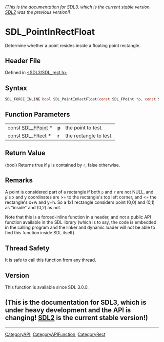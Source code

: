 ###### (This is the documentation for SDL3, which is the current stable version. [SDL2](https://wiki.libsdl.org/SDL2/) was the previous version!)
# SDL_PointInRectFloat

Determine whether a point resides inside a floating point rectangle.

## Header File

Defined in [<SDL3/SDL_rect.h>](https://github.com/libsdl-org/SDL/blob/main/include/SDL3/SDL_rect.h)

## Syntax

```c
SDL_FORCE_INLINE bool SDL_PointInRectFloat(const SDL_FPoint *p, const SDL_FRect *r);
```

## Function Parameters

|                                  |       |                        |
| -------------------------------- | ----- | ---------------------- |
| const [SDL_FPoint](SDL_FPoint) * | **p** | the point to test.     |
| const [SDL_FRect](SDL_FRect) *   | **r** | the rectangle to test. |

## Return Value

(bool) Returns true if `p` is contained by `r`, false otherwise.

## Remarks

A point is considered part of a rectangle if both `p` and `r` are not NULL,
and `p`'s x and y coordinates are >= to the rectangle's top left corner,
and <= the rectangle's x+w and y+h. So a 1x1 rectangle considers point
(0,0) and (0,1) as "inside" and (0,2) as not.

Note that this is a forced-inline function in a header, and not a public
API function available in the SDL library (which is to say, the code is
embedded in the calling program and the linker and dynamic loader will not
be able to find this function inside SDL itself).

## Thread Safety

It is safe to call this function from any thread.

## Version

This function is available since SDL 3.0.0.

## (This is the documentation for SDL3, which is under heavy development and the API is changing! [SDL2](https://wiki.libsdl.org/SDL2/) is the current stable version!)



----
[CategoryAPI](CategoryAPI), [CategoryAPIFunction](CategoryAPIFunction), [CategoryRect](CategoryRect)

